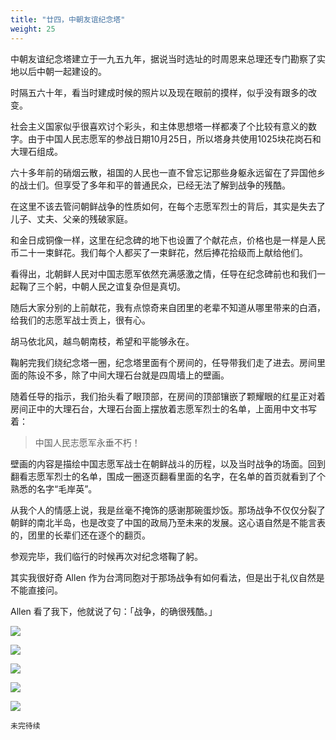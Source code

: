 ```yaml
---
title: "廿四，中朝友谊纪念塔"
weight: 25
---
```


中朝友谊纪念塔建立于一九五九年，据说当时选址的时周恩来总理还专门勘察了实地以后中朝一起建设的。

时隔五六十年，看当时建成时候的照片以及现在眼前的摸样，似乎没有跟多的改变。

社会主义国家似乎很喜欢讨个彩头，和主体思想塔一样都凑了个比较有意义的数字。由于中国人民志愿军的参战日期10月25日，所以塔身共使用1025块花岗石和大理石组成。

六十多年前的硝烟云散，祖国的人民也一直不曾忘记那些身躯永远留在了异国他乡的战士们。但享受了多年和平的普通民众，已经无法了解到战争的残酷。

在这里不该去管问朝鲜战争的性质如何，在每个志愿军烈士的背后，其实是失去了儿子、丈夫、父亲的残破家庭。

和金日成铜像一样，这里在纪念碑的地下也设置了个献花点，价格也是一样是人民币二十一束鲜花。我们每个人都买了一束鲜花，然后捧花拾级而上献给他们。

看得出，北朝鲜人民对中国志愿军依然充满感激之情，任导在纪念碑前也和我们一起鞠了三个躬，中朝人民之谊复杂但是真切。

随后大家分别的上前献花，我有点惊奇来自团里的老辈不知道从哪里带来的白酒，给我们的志愿军战士贡上，很有心。

胡马依北风，越鸟朝南枝，希望和平能够永在。

鞠躬完我们绕纪念塔一圈，纪念塔里面有个房间的，任导带我们走了进去。房间里面的陈设不多，除了中间大理石台就是四周墙上的壁画。

随着任导的指示，我们抬头看了眼顶部，在房间的顶部镶嵌了颗耀眼的红星正对着房间正中的大理石台，大理石台面上摆放着志愿军烈士的名单，上面用中文书写着：

> 中国人民志愿军永垂不朽！

壁画的内容是描绘中国志愿军战士在朝鲜战斗的历程，以及当时战争的场面。回到翻看志愿军烈士的名单，围成一圈逐页翻看里面的名字，在名单的首页就看到了个熟悉的名字“毛岸英”。

从我个人的情感上说，我是丝毫不掩饰的感谢那碗蛋炒饭。那场战争不仅仅分裂了朝鲜的南北半岛，也是改变了中国的政局乃至未来的发展。这心语自然是不能言表的，团里的长辈们还在逐个的翻页。

参观完毕，我们临行的时候再次对纪念塔鞠了躬。

其实我很好奇 Allen 作为台湾同胞对于那场战争有如何看法，但是出于礼仪自然是不能直接问。

Allen 看了我下，他就说了句：「战争，的确很残酷。」

![](/north-korea/0434.jpg)

![](/north-korea/0436.jpg)

![](/north-korea/0441.jpg)

![](/north-korea/0444.jpg)

![](/north-korea/0443.jpg)

`未完待续`
